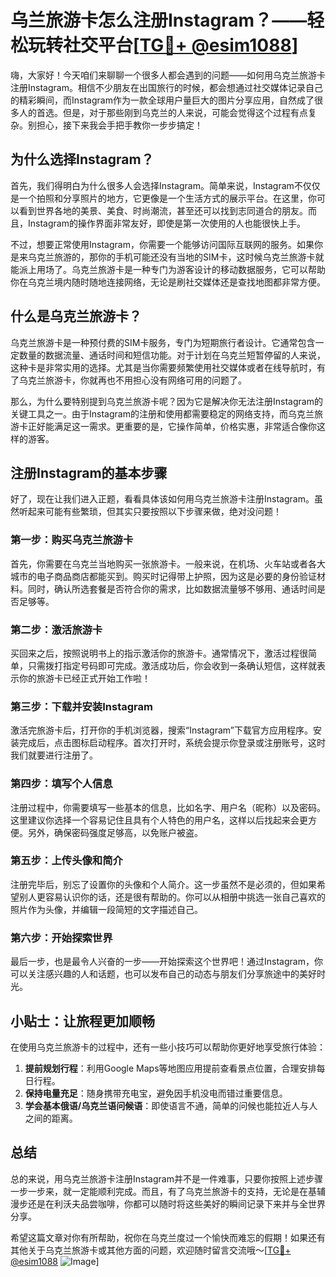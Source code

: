 # 乌兰旅游卡怎么注册Instagram？——轻松玩转社交平台[[TG💪+ @esim1088](https://t.me/s/esim1088)]

嗨，大家好！今天咱们来聊聊一个很多人都会遇到的问题——如何用乌克兰旅游卡注册Instagram。相信不少朋友在出国旅行的时候，都会想通过社交媒体记录自己的精彩瞬间，而Instagram作为一款全球用户量巨大的图片分享应用，自然成了很多人的首选。但是，对于那些刚到乌克兰的人来说，可能会觉得这个过程有点复杂。别担心，接下来我会手把手教你一步步搞定！

## 为什么选择Instagram？

首先，我们得明白为什么很多人会选择Instagram。简单来说，Instagram不仅仅是一个拍照和分享照片的地方，它更像是一个生活方式的展示平台。在这里，你可以看到世界各地的美景、美食、时尚潮流，甚至还可以找到志同道合的朋友。而且，Instagram的操作界面非常友好，即使是第一次使用的人也能很快上手。

不过，想要正常使用Instagram，你需要一个能够访问国际互联网的服务。如果你是来乌克兰旅游的，那你的手机可能还没有当地的SIM卡，这时候乌克兰旅游卡就能派上用场了。乌克兰旅游卡是一种专门为游客设计的移动数据服务，它可以帮助你在乌克兰境内随时随地连接网络，无论是刷社交媒体还是查找地图都非常方便。

## 什么是乌克兰旅游卡？

乌克兰旅游卡是一种预付费的SIM卡服务，专门为短期旅行者设计。它通常包含一定数量的数据流量、通话时间和短信功能。对于计划在乌克兰短暂停留的人来说，这种卡是非常实用的选择。尤其是当你需要频繁使用社交媒体或者在线导航时，有了乌克兰旅游卡，你就再也不用担心没有网络可用的问题了。

那么，为什么要特别提到乌克兰旅游卡呢？因为它是解决你无法注册Instagram的关键工具之一。由于Instagram的注册和使用都需要稳定的网络支持，而乌克兰旅游卡正好能满足这一需求。更重要的是，它操作简单，价格实惠，非常适合像你这样的游客。

## 注册Instagram的基本步骤

好了，现在让我们进入正题，看看具体该如何用乌克兰旅游卡注册Instagram。虽然听起来可能有些繁琐，但其实只要按照以下步骤来做，绝对没问题！

### 第一步：购买乌克兰旅游卡

首先，你需要在乌克兰当地购买一张旅游卡。一般来说，在机场、火车站或者各大城市的电子商品商店都能买到。购买时记得带上护照，因为这是必要的身份验证材料。同时，确认所选套餐是否符合你的需求，比如数据流量够不够用、通话时间是否足够等。

### 第二步：激活旅游卡

买回来之后，按照说明书上的指示激活你的旅游卡。通常情况下，激活过程很简单，只需拨打指定号码即可完成。激活成功后，你会收到一条确认短信，这样就表示你的旅游卡已经正式开始工作啦！

### 第三步：下载并安装Instagram

激活完旅游卡后，打开你的手机浏览器，搜索“Instagram”下载官方应用程序。安装完成后，点击图标启动程序。首次打开时，系统会提示你登录或注册账号，这时我们就要进行注册了。

### 第四步：填写个人信息

注册过程中，你需要填写一些基本的信息，比如名字、用户名（昵称）以及密码。这里建议你选择一个容易记住且具有个人特色的用户名，这样以后找起来会更方便。另外，确保密码强度足够高，以免账户被盗。

### 第五步：上传头像和简介

注册完毕后，别忘了设置你的头像和个人简介。这一步虽然不是必须的，但如果希望别人更容易认识你的话，还是很有帮助的。你可以从相册中挑选一张自己喜欢的照片作为头像，并编辑一段简短的文字描述自己。

### 第六步：开始探索世界

最后一步，也是最令人兴奋的一步——开始探索这个世界吧！通过Instagram，你可以关注感兴趣的人和话题，也可以发布自己的动态与朋友们分享旅途中的美好时光。

## 小贴士：让旅程更加顺畅

在使用乌克兰旅游卡的过程中，还有一些小技巧可以帮助你更好地享受旅行体验：

1. **提前规划行程**：利用Google Maps等地图应用提前查看景点位置，合理安排每日行程。
2. **保持电量充足**：随身携带充电宝，避免因手机没电而错过重要信息。
3. **学会基本俄语/乌克兰语问候语**：即使语言不通，简单的问候也能拉近人与人之间的距离。

## 总结

总的来说，用乌克兰旅游卡注册Instagram并不是一件难事，只要你按照上述步骤一步一步来，就一定能顺利完成。而且，有了乌克兰旅游卡的支持，无论是在基辅漫步还是在利沃夫品尝咖啡，你都可以随时将这些美好的瞬间记录下来并与全世界分享。

希望这篇文章对你有所帮助，祝你在乌克兰度过一个愉快而难忘的假期！如果还有其他关于乌克兰旅游卡或其他方面的问题，欢迎随时留言交流哦～[[TG💪+ @esim1088](https://t.me/s/esim1088) ![Image](https://i.postimg.cc/4NQfJmqS/Snipaste-2025-05-13-00-14-12.png)]